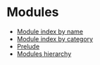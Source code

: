 # Modules

- [Module index by name](index-by-name.md)
- [Module index by category](index-by-category.md)
- [Prelude](prelude.md)
- [Modules hierarchy](std-index.md)
